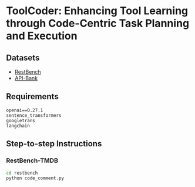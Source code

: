 # ToolCoder: Enhancing Tool Learning through Code-Centric Task Planning and Execution

## Datasets
- [RestBench](https://github.com/Yifan-Song793/RestGPT)
- [API-Bank](https://github.com/AlibabaResearch/DAMO-ConvAI/tree/main/api-bank)

## Requirements
```
openai==0.27.1
sentence_transformers
googletrans
langchain
```

## Step-to-step Instructions
### RestBench-TMDB
```bash
cd restbench
python code_comment.py
```
